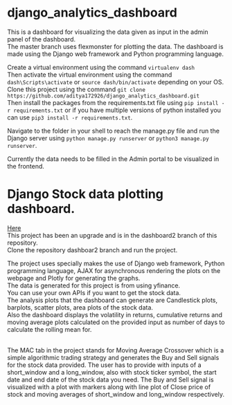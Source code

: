 # django_analytics_dashboard

This is a dashboard for visualizing the data given as input in the admin panel of the dashboard.<br>
The master branch uses flexmonster for plotting the data. The dashboard is made using the Django web framework and Python programming language.

Create a virtual environment using the command `virtualenv dash`<br>
Then activate the virtual environment using the command `dash\Scripts\activate` or `source dash/bin/activate` depending on your OS.<br>
Clone this project using the command `git clone https://github.com/aditya172926/django_analytics_dashboard.git`<br>
Then install the packages from the requirements.txt file using `pip install -r requirements.txt` or if you have multiple versions of python installed you can use `pip3 install -r requirements.txt`.<br>

Navigate to the folder in your shell to reach the manage.py file and run the Django server using `python manage.py runserver` or `python3 manage.py runserver`.<br>

Currently the data needs to be filled in the Admin portal to be visualized in the frontend.

# Django Stock data plotting dashboard.
<a href = 'https://github.com/aditya172926/django_analytics_dashboard/tree/dashboard2'>Here</a><br>
This project has been an upgrade and is in the dashboard2 branch of this repository.<br>
Clone the repository dashboar2 branch and run the project.<br>

The project uses specially makes the use of Django web framework, Python programming language, AJAX for asynchronous rendering the plots on the webpage and Plotly for generating the graphs.<br>
The data is generated for this project is from using yfinance.<br>
You can use your own APIs if you want to get the stock data.<br>
The analysis plots that the dashboard can generate are Candlestick plots, barplots, scatter plots, area plots of the stock data.<br>
Also the dashboard displays the volatility in returns, cumulative returns and moving average plots calculated on the provided input as number of days to calculate the rolling mean for.<br>

<br>
The MAC tab in the project stands for Moving Average Crossover which is a simple algorithmic trading strategy and generates the Buy and Sell signals for the stock data provided. The user has to provide with inputs of a short_window and a long_window, also with stock ticker symbol, the start date and end date of the stock data you need.
The Buy and Sell signal is visualized with a plot with markers along with line plot of Close price of stock and moving averages of short_window and long_window respectively.
